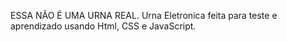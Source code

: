 ESSA NÃO É UMA URNA REAL. Urna Eletronica feita para teste e aprendizado usando Html, CSS e JavaScript.
